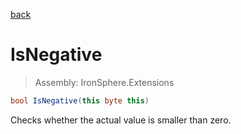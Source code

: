 ﻿

[back](/IronSphere.Extensions/types/ByteExtension)

# IsNegative

> Assembly: IronSphere.Extensions

```csharp
bool IsNegative(this byte this)
```

Checks whether the actual value is smaller than zero.

 